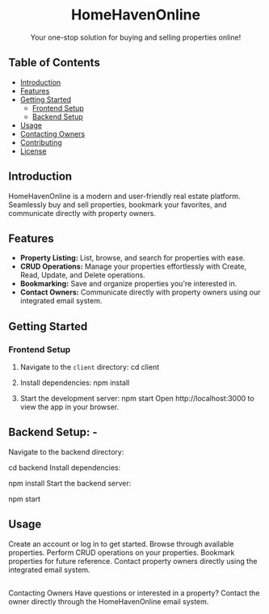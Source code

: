 <h1 align="center">HomeHavenOnline</h1>
<!-- 
<p align="center">
  <img src="your_logo.png" alt="HomeHavenOnline Logo" width="200">
</p> -->

<p align="center">Your one-stop solution for buying and selling properties online!</p>

## Table of Contents

- [Introduction](#introduction)
- [Features](#features)
- [Getting Started](#getting-started)
  - [Frontend Setup](#frontend-setup)
  - [Backend Setup](#backend-setup)
- [Usage](#usage)
- [Contacting Owners](#contacting-owners)
- [Contributing](#contributing)
- [License](#license)

## Introduction

HomeHavenOnline is a modern and user-friendly real estate platform. Seamlessly buy and sell properties, bookmark your favorites, and communicate directly with property owners.

## Features

- **Property Listing:** List, browse, and search for properties with ease.
- **CRUD Operations:** Manage your properties effortlessly with Create, Read, Update, and Delete operations.
- **Bookmarking:** Save and organize properties you're interested in.
- **Contact Owners:** Communicate directly with property owners using our integrated email system.

## Getting Started

### Frontend Setup

1. Navigate to the `client` directory:
   cd client

2. Install dependencies:
    npm install

3. Start the development server:
    npm start
    Open http://localhost:3000 to view the app in your browser.

## Backend Setup: -
Navigate to the backend directory:

cd backend
Install dependencies:

npm install
Start the backend server:

npm start

## Usage
Create an account or log in to get started.
Browse through available properties.
Perform CRUD operations on your properties.
Bookmark properties for future reference.
Contact property owners directly using the integrated email system.

## 
Contacting Owners
Have questions or interested in a property? Contact the owner directly through the HomeHavenOnline email system.